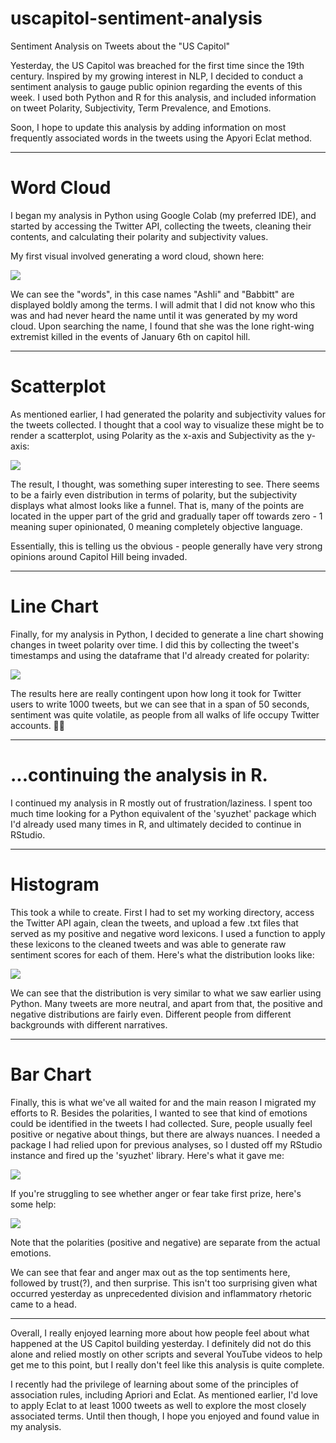 # uscapitol-sentiment-analysis
Sentiment Analysis on Tweets about the "US Capitol"

Yesterday, the US Capitol was breached for the first time since the 19th century. Inspired by my growing interest in NLP, I decided to conduct a sentiment analysis to gauge public opinion regarding the events of this week. I used both Python and R for this analysis, and included information on tweet Polarity, Subjectivity, Term Prevalence, and Emotions.

Soon, I hope to update this analysis by adding information on most frequently associated words in the tweets using the Apyori Eclat method.


-------------------------------
# Word Cloud
I began my analysis in Python using Google Colab (my preferred IDE), and started by accessing the Twitter API, collecting the tweets, cleaning their contents, and calculating their polarity and subjectivity values. 

My first visual involved generating a word cloud, shown here:

![](USCapitolSentimentImages/Twitter_WordCloud.PNG)

We can see the "words", in this case names "Ashli" and "Babbitt" are displayed boldly among the terms. I will admit that I did not know who this was and had never heard the name until it was generated by my word cloud. Upon searching the name, I found that she was the lone right-wing extremist killed in the events of January 6th on capitol hill.

-------------------------------
# Scatterplot
As mentioned earlier, I had generated the polarity and subjectivity values for the tweets collected. I thought that a cool way to visualize these might be to render a scatterplot, using Polarity as the x-axis and Subjectivity as the y-axis:

![](USCapitolSentimentImages/Twitter_Polarity_vs_Subjectivity.PNG)

The result, I thought, was something super interesting to see. There seems to be a fairly even distribution in terms of polarity, but the subjectivity displays what almost looks like a funnel. That is, many of the points are located in the upper part of the grid and gradually taper off towards zero - 1 meaning super opinionated, 0 meaning completely objective language.

Essentially, this is telling us the obvious - people generally have very strong opinions around Capitol Hill being invaded.

-------------------------------
# Line Chart

Finally, for my analysis in Python, I decided to generate a line chart showing changes in tweet polarity over time. I did this by collecting the tweet's timestamps and using the dataframe that I'd already created for polarity:

![](USCapitolSentimentImages/Tweet_Polarity_over_Time.PNG)

The results here are really contingent upon how long it took for Twitter users to write 1000 tweets, but we can see that in a span of 50 seconds, sentiment was quite volatile, as people from all walks of life occupy Twitter accounts. 🤷‍♂️

-------------------------------

# ...continuing the analysis in R.

I continued my analysis in R mostly out of frustration/laziness. I spent too much time looking for a Python equivalent of the 'syuzhet' package which I'd already used many times in R, and ultimately decided to continue in RStudio.

-------------------------------
# Histogram

This took a while to create. First I had to set my working directory, access the Twitter API again, clean the tweets, and upload a few .txt files that served as my positive and negative word lexicons. I used a function to apply these lexicons to the cleaned tweets and was able to generate raw sentiment scores for each of them. Here's what the distribution looks like:

![](USCapitolSentimentImages/Tweet_Histogram_of_Raw_Scores.PNG)

We can see that the distribution is very similar to what we saw earlier using Python. Many tweets are more neutral, and apart from that, the positive and negative distributions are fairly even. Different people from different backgrounds with different narratives.

-------------------------------
# Bar Chart

Finally, this is what we've all waited for and the main reason I migrated my efforts to R. Besides the polarities, I wanted to see that kind of emotions could be identified in the tweets I had collected. Sure, people usually feel positive or negative about things, but there are always nuances. I needed a package I had relied upon for previous analyses, so I dusted off my RStudio instance and fired up the 'syuzhet' library. Here's what it gave me:

![](USCapitolSentimentImages/Tweet_Sentiment_Barplot.PNG)

If you're struggling to see whether anger or fear take first prize, here's some help:

![](USCapitolSentimentImages/Tweet_Emotions_Summed_and_Cleaned.PNG)

Note that the polarities (positive and negative) are separate from the actual emotions. 

We can see that fear and anger max out as the top sentiments here, followed by trust(?), and then surprise. This isn't too surprising given what occurred yesterday as unprecedented division and inflammatory rhetoric came to a head.

-------------------------------
Overall, I really enjoyed learning more about how people feel about what happened at the US Capitol building yesterday. I definitely did not do this alone and relied mostly on other scripts and several YouTube videos to help get me to this point, but I really don't feel like this analysis is quite complete. 

I recently had the privilege of learning about some of the principles of association rules, including Apriori and Eclat. As mentioned earlier, I'd love to apply Eclat to at least 1000 tweets as well to explore the most closely associated terms. Until then though, I hope you enjoyed and found value in my analysis.
